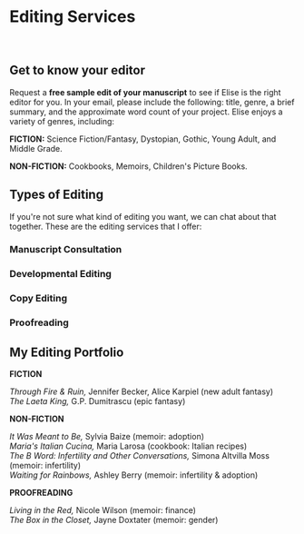# Editing Services

<br>

## Get to know your editor

Request a **free sample edit of your manuscript** to see if Elise is the right editor for you. In your email, please include the following: title, genre, a brief summary, and the approximate word count of your project. Elise enjoys a variety of genres, including:

**FICTION:** Science Fiction/Fantasy, Dystopian, Gothic, Young Adult, and Middle Grade.

**NON-FICTION:** Cookbooks, Memoirs, Children's Picture Books.

## Types of Editing
If you're not sure what kind of editing you want, we can chat about that together. These are the editing services that I offer:

### Manuscript Consultation

### Developmental Editing

### Copy Editing

### Proofreading


## My Editing Portfolio

**FICTION**

*Through Fire & Ruin,* Jennifer Becker, Alice Karpiel (new adult fantasy)<br>
*The Laeta King,* G.P. Dumitrascu (epic fantasy)

**NON-FICTION**

*It Was Meant to Be,* Sylvia Baize (memoir: adoption)<br>
*Maria's Italian Cucina,* Maria Larosa (cookbook: Italian recipes)<br>
*The B Word: Infertility and Other Conversations,* Simona Altvilla Moss (memoir: infertility)<br>
*Waiting for Rainbows,* Ashley Berry (memoir: infertility & adoption)<br>

**PROOFREADING**

*Living in the Red,* Nicole Wilson (memoir: finance)<br>
*The Box in the Closet,* Jayne Doxtater (memoir: gender)